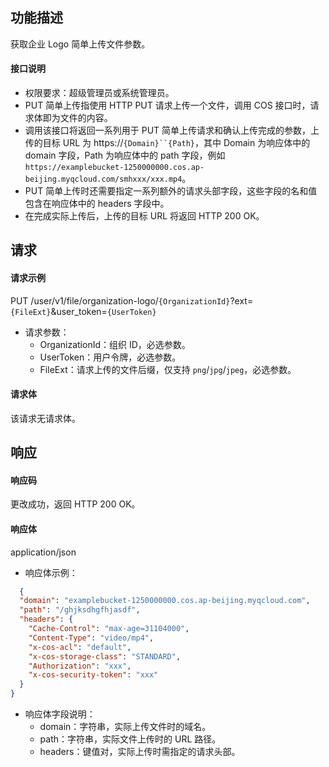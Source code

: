 ## 功能描述

获取企业 Logo 简单上传文件参数。

#### 接口说明

- 权限要求：超级管理员或系统管理员。
- PUT 简单上传指使用 HTTP PUT 请求上传一个文件，调用 COS 接口时，请求体即为文件的内容。
- 调用该接口将返回一系列用于 PUT 简单上传请求和确认上传完成的参数，上传的目标 URL 为 https://`{Domain}``{Path}`，其中 Domain 为响应体中的 domain 字段，Path 为响应体中的 path 字段，例如 `https://examplebucket-1250000000.cos.ap-beijing.myqcloud.com/smhxxx/xxx.mp4`。
- PUT 简单上传时还需要指定一系列额外的请求头部字段，这些字段的名和值包含在响应体中的 headers 字段中。
- 在完成实际上传后，上传的目标 URL 将返回 HTTP 200 OK。

## 请求

#### 请求示例

PUT /user/v1/file/organization-logo/`{OrganizationId}`?ext=`{FileExt}`&user_token=`{UserToken}`

- 请求参数：
  - OrganizationId：组织 ID，必选参数。
  - UserToken：用户令牌，必选参数。
  - FileExt：请求上传的文件后缀，仅支持 `png`/`jpg`/`jpeg`，必选参数。

#### 请求体

该请求无请求体。

## 响应

#### 响应码

更改成功，返回 HTTP 200 OK。

#### 响应体

application/json

- 响应体示例：

```json
  {
  "domain": "examplebucket-1250000000.cos.ap-beijing.myqcloud.com",
  "path": "/ghjksdhgfhjasdf",
  "headers": {
    "Cache-Control": "max-age=31104000",
    "Content-Type": "video/mp4",
    "x-cos-acl": "default",
    "x-cos-storage-class": "STANDARD",
    "Authorization": "xxx",
    "x-cos-security-token": "xxx"
  }
}
```

- 响应体字段说明：
  - domain：字符串，实际上传文件时的域名。
  - path：字符串，实际文件上传时的 URL 路径。
  - headers：键值对，实际上传时需指定的请求头部。
